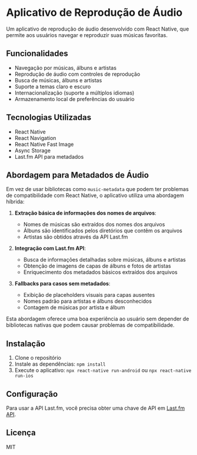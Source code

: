 # Aplicativo de Reprodução de Áudio

Um aplicativo de reprodução de áudio desenvolvido com React Native, que permite aos usuários navegar e reproduzir suas músicas favoritas.

## Funcionalidades

- Navegação por músicas, álbuns e artistas
- Reprodução de áudio com controles de reprodução
- Busca de músicas, álbuns e artistas
- Suporte a temas claro e escuro
- Internacionalização (suporte a múltiplos idiomas)
- Armazenamento local de preferências do usuário

## Tecnologias Utilizadas

- React Native
- React Navigation
- React Native Fast Image
- Async Storage
- Last.fm API para metadados

## Abordagem para Metadados de Áudio

Em vez de usar bibliotecas como `music-metadata` que podem ter problemas de compatibilidade com React Native, o aplicativo utiliza uma abordagem híbrida:

1. **Extração básica de informações dos nomes de arquivos**:
   - Nomes de músicas são extraídos dos nomes dos arquivos
   - Álbuns são identificados pelos diretórios que contêm os arquivos
   - Artistas são obtidos através da API Last.fm

2. **Integração com Last.fm API**:
   - Busca de informações detalhadas sobre músicas, álbuns e artistas
   - Obtenção de imagens de capas de álbuns e fotos de artistas
   - Enriquecimento dos metadados básicos extraídos dos arquivos

3. **Fallbacks para casos sem metadados**:
   - Exibição de placeholders visuais para capas ausentes
   - Nomes padrão para artistas e álbuns desconhecidos
   - Contagem de músicas por artista e álbum

Esta abordagem oferece uma boa experiência ao usuário sem depender de bibliotecas nativas que podem causar problemas de compatibilidade.

## Instalação

1. Clone o repositório
2. Instale as dependências: `npm install`
3. Execute o aplicativo: `npx react-native run-android` ou `npx react-native run-ios`

## Configuração

Para usar a API Last.fm, você precisa obter uma chave de API em [Last.fm API](https://www.last.fm/api/account/create).

## Licença

MIT 